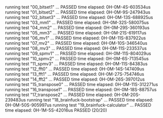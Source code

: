 running test "00_bitset1" ... PASSED
time elapsed: 0H-0M-4S-603534us
running test "01_bitset2" ... PASSED
time elapsed: 0H-0M-9S-247943us
running test "02_bitset3" ... PASSED
time elapsed: 0H-0M-13S-688925us
running test "03_mm1" ... PASSED
time elapsed: 0H-0M-32S-580075us
running test "04_mm2" ... PASSED
time elapsed: 0H-0M-29S-360193us
running test "05_mm3" ... PASSED
time elapsed: 0H-0M-21S-619117us
running test "06_mv1" ... PASSED
time elapsed: 0H-0M-11S-837922us
running test "07_mv2" ... PASSED
time elapsed: 0H-0M-10S-346540us
running test "08_mv3" ... PASSED
time elapsed: 0H-0M-11S-233537us
running test "09_spmv1" ... PASSED
time elapsed: 0H-0M-11S-804029us
running test "10_spmv2" ... PASSED
time elapsed: 0H-0M-6S-713545us
running test "11_spmv3" ... PASSED
time elapsed: 0H-0M-11S-84383us
running test "12_fft0" ... PASSED
time elapsed: 0H-0M-14S-147409us
running test "13_fft1" ... PASSED
time elapsed: 0H-0M-27S-754746us
running test "14_fft2" ... PASSED
time elapsed: 0H-0M-26S-397012us
running test "15_transpose0" ... PASSED
time elapsed: 0H-0M-11S-312271us
running test "16_transpose1" ... PASSED
time elapsed: 0H-0M-18S-88757us
running test "17_transpose2" ... PASSED
time elapsed: 0H-0M-20S-239483us
running test "18_brainfuck-bootstrap" ... PASSED
time elapsed: 0H-0M-50S-905997us
running test "19_brainfuck-calculator" ... PASSED
time elapsed: 0H-1M-5S-42016us
PASSED (20/20)
